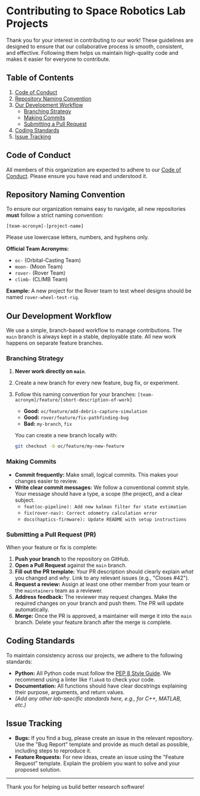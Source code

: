 # Contributing to Space Robotics Lab Projects

Thank you for your interest in contributing to our work! These guidelines are designed to ensure that our collaborative process is smooth, consistent, and effective. Following them helps us maintain high-quality code and makes it easier for everyone to contribute.

## Table of Contents
1. [Code of Conduct](#code-of-conduct)
2. [Repository Naming Convention](#repository-naming-convention)
3. [Our Development Workflow](#our-development-workflow)
    - [Branching Strategy](#branching-strategy)
    - [Making Commits](#making-commits)
    - [Submitting a Pull Request](#submitting-a-pull-request)
4. [Coding Standards](#coding-standards)
5. [Issue Tracking](#issue-tracking)

## Code of Conduct
All members of this organization are expected to adhere to our [Code of Conduct](link-to-your-CODE_OF_CONDUCT.md-file). Please ensure you have read and understood it.

## Repository Naming Convention
To ensure our organization remains easy to navigate, all new repositories **must** follow a strict naming convention:

`[team-acronym]-[project-name]`

Please use lowercase letters, numbers, and hyphens only.

**Official Team Acronyms:**
* `oc-` (Orbital-Casting Team)
* `moon-` (Moon Team)
* `rover-` (Rover Team)
* `climb-` (CLIMB Team)

**Example:** A new project for the Rover team to test wheel designs should be named `rover-wheel-test-rig`.

## Our Development Workflow
We use a simple, branch-based workflow to manage contributions. The `main` branch is always kept in a stable, deployable state. All new work happens on separate feature branches.

### Branching Strategy
1.  **Never work directly on `main`**.
2.  Create a new branch for every new feature, bug fix, or experiment.
3.  Follow this naming convention for your branches:
    `[team-acronym]/feature/[short-description-of-work]`
    - **Good:** `oc/feature/add-debris-capture-simulation`
    - **Good:** `rover/feature/fix-pathfinding-bug`
    - **Bad:** `my-branch`, `fix`

    You can create a new branch locally with:
    ```bash
    git checkout -b oc/feature/my-new-feature
    ```

### Making Commits
- **Commit frequently:** Make small, logical commits. This makes your changes easier to review.
- **Write clear commit messages:** We follow a conventional commit style. Your message should have a type, a scope (the project), and a clear subject.
    - `feat(oc-pipeline): Add new kalman filter for state estimation`
    - `fix(rover-nav): Correct odometry calculation error`
    - `docs(haptics-firmware): Update README with setup instructions`

### Submitting a Pull Request (PR)
When your feature or fix is complete:
1.  **Push your branch** to the repository on GitHub.
2.  **Open a Pull Request** against the `main` branch.
3.  **Fill out the PR template:** Your PR description should clearly explain *what* you changed and *why*. Link to any relevant issues (e.g., "Closes #42").
4.  **Request a review:** Assign at least one other member from your team or the `maintainers` team as a reviewer.
5.  **Address feedback:** The reviewer may request changes. Make the required changes on your branch and push them. The PR will update automatically.
6.  **Merge:** Once the PR is approved, a maintainer will merge it into the `main` branch. Delete your feature branch after the merge is complete.

## Coding Standards
To maintain consistency across our projects, we adhere to the following standards:
- **Python:** All Python code must follow the [PEP 8 Style Guide](https://www.python.org/dev/peps/pep-0008/). We recommend using a linter like `flake8` to check your code.
- **Documentation:** All functions should have clear docstrings explaining their purpose, arguments, and return values.
- *(Add any other lab-specific standards here, e.g., for C++, MATLAB, etc.)*

## Issue Tracking
- **Bugs:** If you find a bug, please create an issue in the relevant repository. Use the "Bug Report" template and provide as much detail as possible, including steps to reproduce it.
- **Feature Requests:** For new ideas, create an issue using the "Feature Request" template. Explain the problem you want to solve and your proposed solution.

---
Thank you for helping us build better research software!
